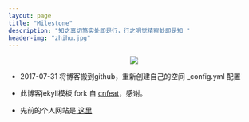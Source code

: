 ```yaml
---
layout: page
title: "Milestone"
description: "知之真切笃实处即是行，行之明觉精察处即是知 "
header-img: "zhihu.jpg"
---
```



<center>
    <p><img src="{{ site.imgBaseUrl }}/roadmap-illustration.jpeg" align="center"></p>
</center>



- 2017-07-31  将博客搬到github，重新创建自己的空间
 _config.yml 配置

- 此博客jekyll模板 fork 自 [cnfeat](http://www.cnfeat.com/)，感谢。

- 先前的个人网站是[ 这里 ](http://119.254.102.37/)





